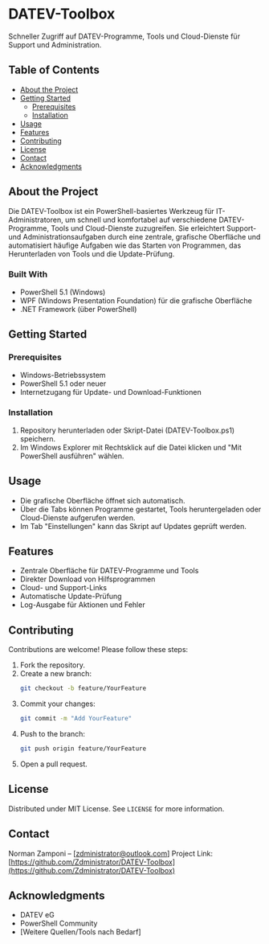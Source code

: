 # DATEV-Toolbox

Schneller Zugriff auf DATEV-Programme, Tools und Cloud-Dienste für Support und Administration.

## Table of Contents

- [About the Project](#about-the-project)
- [Getting Started](#getting-started)
  - [Prerequisites](#prerequisites)
  - [Installation](#installation)
- [Usage](#usage)
- [Features](#features)
- [Contributing](#contributing)
- [License](#license)
- [Contact](#contact)
- [Acknowledgments](#acknowledgments)

## About the Project

Die DATEV-Toolbox ist ein PowerShell-basiertes Werkzeug für IT-Administratoren, um schnell und komfortabel auf verschiedene DATEV-Programme, Tools und Cloud-Dienste zuzugreifen. Sie erleichtert Support- und Administrationsaufgaben durch eine zentrale, grafische Oberfläche und automatisiert häufige Aufgaben wie das Starten von Programmen, das Herunterladen von Tools und die Update-Prüfung.

### Built With

- PowerShell 5.1 (Windows)
- WPF (Windows Presentation Foundation) für die grafische Oberfläche
- .NET Framework (über PowerShell)

## Getting Started

### Prerequisites

- Windows-Betriebssystem
- PowerShell 5.1 oder neuer
- Internetzugang für Update- und Download-Funktionen

### Installation

1. Repository herunterladen oder Skript-Datei (DATEV-Toolbox.ps1) speichern.
2. Im Windows Explorer mit Rechtsklick auf die Datei klicken und "Mit PowerShell ausführen" wählen.

## Usage

- Die grafische Oberfläche öffnet sich automatisch.
- Über die Tabs können Programme gestartet, Tools heruntergeladen oder Cloud-Dienste aufgerufen werden.
- Im Tab "Einstellungen" kann das Skript auf Updates geprüft werden.

## Features

- Zentrale Oberfläche für DATEV-Programme und Tools
- Direkter Download von Hilfsprogrammen
- Cloud- und Support-Links
- Automatische Update-Prüfung
- Log-Ausgabe für Aktionen und Fehler

## Contributing

Contributions are welcome! Please follow these steps:
1. Fork the repository.
2. Create a new branch:
   ```bash
   git checkout -b feature/YourFeature
   ```
3. Commit your changes:
   ```bash
   git commit -m "Add YourFeature"
   ```
4. Push to the branch:
   ```bash
   git push origin feature/YourFeature
   ```
5. Open a pull request.

## License

Distributed under MIT License. See `LICENSE` for more information.

## Contact

Norman Zamponi – [zdministrator@outlook.com]
Project Link: [https://github.com/Zdministrator/DATEV-Toolbox](https://github.com/Zdministrator/DATEV-Toolbox)

## Acknowledgments

- DATEV eG
- PowerShell Community
- [Weitere Quellen/Tools nach Bedarf]